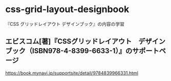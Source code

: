 # css-grid-layout-designbook
『CSS グリッドレイアウト デザインブック』の内容の学習

## エビスコム[著]『CSSグリッドレイアウト　デザインブック（ISBN978-4-8399-6633-1）』のサポートページ
https://book.mynavi.jp/supportsite/detail/9784839966331.html
